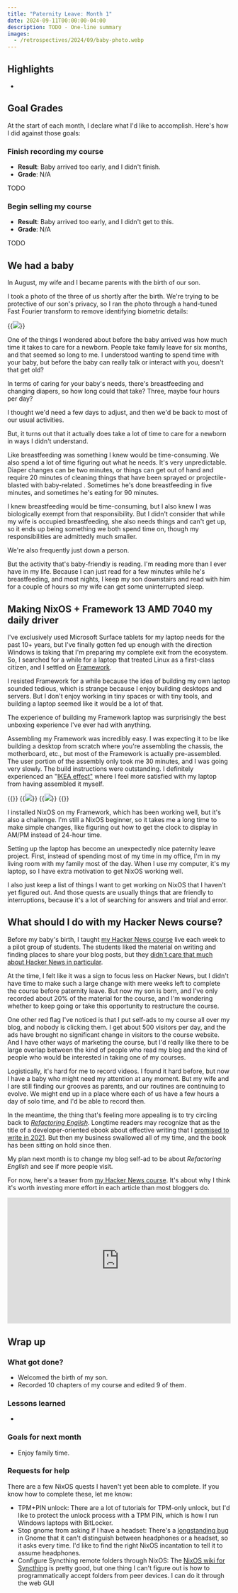 ```yaml
---
title: "Paternity Leave: Month 1"
date: 2024-09-11T00:00:00-04:00
description: TODO - One-line summary
images:
  - /retrospectives/2024/09/baby-photo.webp
---
```


## Highlights

-

## Goal Grades

At the start of each month, I declare what I'd like to accomplish. Here's how I did against those goals:

### Finish recording my course

- **Result**: Baby arrived too early, and I didn't finish.
- **Grade**: N/A

TODO

### Begin selling my course

- **Result**: Baby arrived too early, and I didn't get to this.
- **Grade**: N/A

TODO

## We had a baby

In August, my wife and I became parents with the birth of our son.

I took a photo of the three of us shortly after the birth. We're trying to be protective of our son's privacy, so I ran the photo through a hand-tuned Fast Fourier transform to remove identifying biometric details:

{{<img src="baby-photo.webp" has-border="true" max-width="450px" caption="Photo of me, my wife, and our child soon after birth, post-processed with a privacy-preserving photo filter">}}

One of the things I wondered about before the baby arrived was how much time it takes to care for a newborn. People take family leave for six months, and that seemed so long to me. I understood wanting to spend time with your baby, but before the baby can really talk or interact with you, doesn't that get old?

In terms of caring for your baby's needs, there's breastfeeding and changing diapers, so how long could that take? Three, maybe four hours per day?

I thought we'd need a few days to adjust, and then we'd be back to most of our usual activities.

But, it turns out that it actually does take a lot of time to care for a newborn in ways I didn't understand.

Like breastfeeding was something I knew would be time-consuming. We also spend a lot of time figuring out what he needs. It's very unpredictable. Diaper changes can be two minutes, or things can get out of hand and require 20 minutes of cleaning things that have been sprayed or projectile-blasted with baby-related . Sometimes he's done breastfeeding in five minutes, and sometimes he's eating for 90 minutes.

I knew breastfeeding would be time-consuming, but I also knew I was biologically exempt from that responsibility. But I didn't consider that while my wife is occupied breastfeeding, she also needs things and can't get up, so it ends up being something we both spend time on, though my responsibilities are admittedly much smaller.

We're also frequently just down a person.

But the activity that's baby-friendly is reading. I'm reading more than I ever have in my life. Because I can just read for a few minutes while he's breastfeeding, and most nights, I keep my son downstairs and read with him for a couple of hours so my wife can get some uninterrupted sleep.

## Making NixOS + Framework 13 AMD 7040 my daily driver

I've exclusively used Microsoft Surface tablets for my laptop needs for the past 10+ years, but I've finally gotten fed up enough with the direction Windows is taking that I'm preparing my complete exit from the ecosystem. So, I searched for a while for a laptop that treated Linux as a first-class citizen, and I settled on [Framework](https://frame.work).

I resisted Framework for a while because the idea of building my own laptop sounded tedious, which is strange because I enjoy building desktops and servers. But I don't enjoy working in tiny spaces or with tiny tools, and building a laptop seemed like it would be a lot of that.

The experience of building my Framework laptop was surprisingly the best unboxing experience I've ever had with anything.

Assembling my Framework was incredibly easy. I was expecting it to be like building a desktop from scratch where you're assembling the chassis, the motherboard, etc., but most of the Framework is actually pre-assembled. The user portion of the assembly only took me 30 minutes, and I was going very slowly. The build instructions were outstanding. I definitely experienced an "[IKEA effect"](https://en.wikipedia.org/wiki/IKEA_effect) where I feel more satisfied with my laptop from having assembled it myself.

{{<gallery caption="The Framework 13 surprised me in having one of the best unboxing experiences I've had with any technology.">}}
{{<img src="framework-unboxing-1.webp" max-width="550px">}}
{{<img src="framework-unboxing-2.webp" max-width="210px">}}
{{</gallery>}}

I installed NixOS on my Framework, which has been working well, but it's also a challenge. I'm still a NixOS beginner, so it takes me a long time to make simple changes, like figuring out how to get the clock to display in AM/PM instead of 24-hour time.

Setting up the laptop has become an unexpectedly nice paternity leave project. First, instead of spending most of my time in my office, I'm in my living room with my family most of the day. When I use my computer, it's my laptop, so I have extra motivation to get NixOS working well.

I also just keep a list of things I want to get working on NixOS that I haven't yet figured out. And those quests are usually things that are friendly to interruptions, because it's a lot of searching for answers and trial and error.

## What should I do with my Hacker News course?

Before my baby's birth, I taught [my Hacker News course](https://hitthefrontpage.com) live each week to a pilot group of students. The students liked the material on writing and finding places to share your blog posts, but they [didn't care that much about Hacker News in particular](/retrospectives/2024/07/#should-i-pivot-away-from-hacker-news).

At the time, I felt like it was a sign to focus less on Hacker News, but I didn't have time to make such a large change with mere weeks left to complete the course before paternity leave. But now my son is born, and I've only recorded about 20% of the material for the course, and I'm wondering whether to keep going or take this opportunity to restructure the course.

One other red flag I've noticed is that I put self-ads to my course all over my blog, and nobody is clicking them. I get about 500 visitors per day, and the ads have brought no significant change in visitors to the course website. And I have other ways of marketing the course, but I'd really like there to be large overlap between the kind of people who read my blog and the kind of people who would be interested in taking one of my courses.

Logistically, it's hard for me to record videos. I found it hard before, but now I have a baby who might need my attention at any moment. But my wife and I are still finding our grooves as parents, and our routines are continuing to evolve. We might end up in a place where each of us have a few hours a day of solo time, and I'd be able to record then.

In the meantime, the thing that's feeling more appealing is to try circling back to [_Refactoring English_](https://refactoringenglish.com). Longtime readers may recognize that as the title of a developer-oriented ebook about effective writing that I [promised to write in 2021](/solo-developer-year-3/#publish-six-blog-posts-and-one-book). But then my business swallowed all of my time, and the book has been sitting on hold since then.

My plan next month is to change my blog self-ad to be about _Refactoring English_ and see if more people visit.

For now, here's a teaser from [my Hacker News course](https://hitthefrontpage.com). It's about why I think it's worth investing more effort in each article than most bloggers do.

<div style="position:relative;padding-top:56.25%;"><iframe src="https://iframe.mediadelivery.net/embed/273218/f04d4f68-e5da-4886-a0f6-a3bedc62c399?autoplay=true&loop=false&muted=false&preload=true&responsive=true" loading="lazy" style="border:0;position:absolute;top:0;height:100%;width:100%;" allow="accelerometer;gyroscope;autoplay;encrypted-media;picture-in-picture;" allowfullscreen="true"></iframe></div>

## Wrap up

### What got done?

- Welcomed the birth of my son.
- Recorded 10 chapters of my course and edited 9 of them.

### Lessons learned

-

### Goals for next month

- Enjoy family time.

### Requests for help

There are a few NixOS quests I haven't yet been able to complete. If you know how to complete these, let me know:

- TPM+PIN unlock: There are a lot of tutorials for TPM-only unlock, but I'd like to protect the unlock process with a TPM PIN, which is how I run Windows laptops with BitLocker.
- Stop gnome from asking if I have a headset: There's a [longstanding bug](https://gitlab.gnome.org/GNOME/libgnome-volume-control/-/issues/14) in Gnome that it can't distinguish between headphones or a headset, so it asks every time. I'd like to find the right NixOS incantation to tell it to assume headphones.
- Configure Syncthing remote folders through NixOS: The [NixOS wiki for Syncthing](https://nixos.wiki/wiki/Syncthing) is pretty good, but one thing I can't figure out is how to programmatically accept folders from peer devices. I can do it through the web GUI
